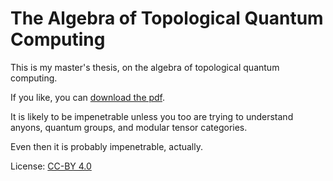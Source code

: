 The Algebra of Topological Quantum Computing
============================================


This is my master's thesis, on the algebra of topological quantum computing.

If you like, you can [download the pdf](https://github.com/jvns/masters-thesis/raw/master/thesis.pdf).

It is likely to be impenetrable unless you too are trying to understand 
anyons, quantum groups, and modular tensor categories. 

Even then it is probably impenetrable, actually. 

License: [CC-BY 4.0](https://creativecommons.org/licenses/by/4.0/)
